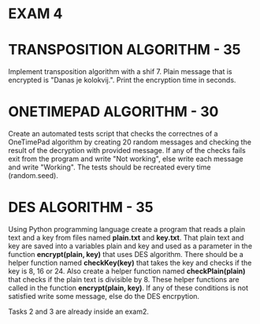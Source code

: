 # EXAM 4

# TRANSPOSITION ALGORITHM - 35

Implement transposition algorithm with a shif 7. Plain message that is encrypted is "Danas je kolokvij.". Print the encryption time in seconds.

# ONETIMEPAD ALGORITHM - 30

Create an automated tests script that checks the correctnes of a OneTimePad algorithm by creating 20 random messages and checking the result of the decryption with provided message. If any of the checks fails exit from the program and write "Not working", else write each message and write "Working". The tests should be recreated every time (random.seed).

# DES ALGORITHM - 35

Using Python programming language create a program that reads a plain text and a key from files named <b>plain.txt</b> and <b>key.txt</b>. That plain text and key are saved into a variables plain and key and used as a parameter in the function <b>encrypt(plain, key)</b> that uses DES algorithm. There should be a helper function named <b>checkKey(key)</b> that takes the key and checks if the key is 8, 16 or 24. Also create a helper function named <b>checkPlain(plain)</b> that checks if the plain text is divisible by 8. These helper functions are called in the function <b>encrypt(plain, key)</b>. If any of these conditions is not satisfied write some message, else do the DES encrpytion.

Tasks 2 and 3 are already inside an exam2.